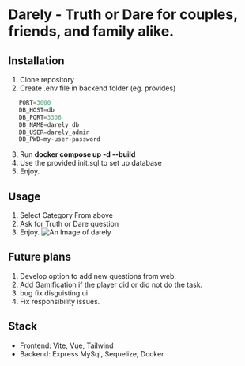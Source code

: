 # Darely - Truth or Dare for couples, friends, and family alike.

## Installation
 1. Clone repository
 2. Create .env file in backend folder (eg. provides)
 ```s 
    PORT=3000
    DB_HOST=db
    DB_PORT=3306
    DB_NAME=darely_db
    DB_USER=darely_admin
    DB_PWD=my-user-password
```
 3. Run **docker compose up -d --build**
 4. Use the provided init.sql to set up database
 5. Enjoy.

 ## Usage
 1. Select Category From above
 2. Ask for Truth or Dare question
 3. Enjoy.
![An Image of darely](https://imgur.com/a/2ZtvrwI)

 ## Future plans
  1. Develop option to add new questions from web. 
  2. Add Gamification if the player did or did not do the task.
  3. bug fix disguisting ui
  4. Fix responsibility issues.
 ## Stack
  - Frontend: Vite, Vue, Tailwind
  - Backend: Express MySql, Sequelize, Docker
